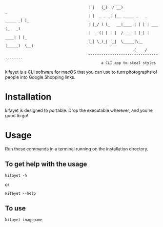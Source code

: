                                           
                                           _     _    ___                         
                                          | |   (_)  / __)                    _   
                                          | |  _ _ _| |__ _____ _   _ _____ _| |_ 
                                          | |_/ ) (_   __|____ | | | | ___ (_   _)
                                          |  _ (| | | |  / ___ | |_| | ____| | |_ 
                                          |_| \_)_| |_|  \_____|\__  |_____)  \__)
                                                               (____/             
                                          ----------------------------------------
                                                a CLI app to steal styles
                                          
kifayet is a CLI software for macOS that you can use to turn photographs of people into Google Shopping links.

# Installation
kifayet is designed to portable. Drop the executable wherever, and you're good to go!
# Usage
Run these commands in a terminal running on the installation directory.
## To get help with the usage
```
kifayet -h
```
or
```
kifayet --help
```
## To use
```
kifayet imagename
```
